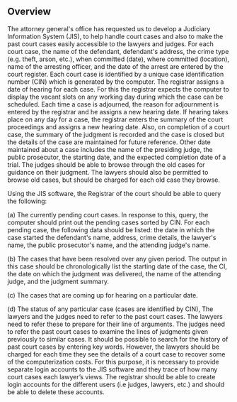 ## Overview
The attorney general's office has requested us to develop a Judiciary Information System (JIS), to help handle court cases and also to make the past court cases easily accessible to the lawyers and judges. For each court case, the name of the defendant, defendant's address, the crime type (e.g. theft, arson, etc.), when committed (date), where committed (location), name of the arresting officer, and the date of the arrest are entered by the court register. Each court case is identified by a unique case identification number (CIN) which is generated by the computer. The registrar assigns a date of hearing for each case. 
For this the registrar expects the computer to display the vacant slots on any working day during which the case can be scheduled. Each time a case is adjourned, the reason for adjournment is entered by the registrar and he assigns a new hearing date. If hearing takes place on any day for a case, the registrar enters the summary of the court proceedings and assigns a new hearing date. Also, on completion of a court case, the summary of the judgment is recorded and the case is closed but the details of the case are maintained for future reference. Other date maintained about a case includes the name of the presiding judge, the public prosecutor, the starting date, and the expected completion date of a trial. The judges should be able to browse through the old cases for guidance on their judgment. The lawyers should also be permitted to browse old cases, but should be charged for each old case they browse.

Using the JIS software, the Registrar of the court should be able to query the following:

(a) The currently pending court cases.
In response to this, query, the computer should print out the pending cases sorted by CIN. For each pending case, the following data should be listed: the date in which the case started the defendant's name, address, crime details, the lawyer's name, the public prosecutor's name, and the attending judge's name.

(b) The cases that have been resolved over any given period.
The output in this case should be chronologically list the starting date of the case, the CI, the date on which the judgment was delivered, the name of the attending judge, and the judgment summary.

(c) The cases that are coming up for hearing on a particular date.

(d) The status of any particular case (cases are identified by CIN),
The lawyers and the judges need to refer to the past court cases. The lawyers need to refer these to prepare for their line of arguments. The judges need to refer the past court cases to examine the lines of judgments given previously to similar cases. It should be possible to search for the history of past court cases by entering key words. However, the lawyers should be charged for each time they see the details of a court case to recover some of the computerization costs. For this purpose, it is necessary to provide separate login accounts to the JIS software and they trace of how many court cases each lawyer’s views. The registrar should be able to create login accounts for the different users (i.e judges, lawyers, etc.) and should be able to delete these accounts.
